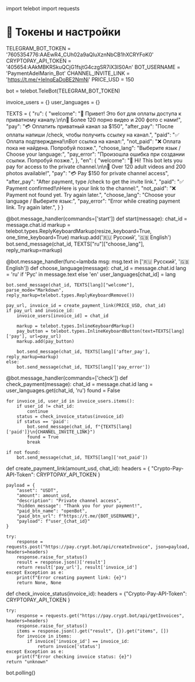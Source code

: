 import telebot
import requests

# 🔐 Токены и настройки
TELEGRAM_BOT_TOKEN = '7605354776:AAEwR4_CUh02a9aQluXznNbCB1hXCRYFoK0'
CRYPTOPAY_API_TOKEN = '405654:AAkMBKRSkuQCjG1fsjtG4czgSR7iX3IS0An'
BOT_USERNAME = 'PaymentAdelMarin_Bot'
CHANNEL_INVITE_LINK = 'https://t.me/+IeInqEaDoBE2NmNi'
PRICE_USD = 150

bot = telebot.TeleBot(TELEGRAM_BOT_TOKEN)

invoice_users = {}
user_languages = {}

TEXTS = {
    "ru": {
        "welcome": "👋 Привет! Это бот для оплаты доступа к приватному каналу.\n\n🔞 Более 120 порно видео и 200 фото с нами!",
        "pay": "💳 Оплатить приватный канал за $150",
        "after_pay": "После оплаты напиши /check, чтобы получить ссылку на канал.",
        "paid": "✅ Оплата подтверждена!\nВот ссылка на канал:",
        "not_paid": "❌ Оплата пока не найдена. Попробуй позже.",
        "choose_lang": "Выберите язык / Choose your language:",
        "pay_error": "Произошла ошибка при создании ссылки. Попробуй позже.",
    },
    "en": {
        "welcome": "👋 Hi! This bot lets you pay for access to the private channel.\n\n🔞 Over 120 adult videos and 200 photos available!",
        "pay": "💳 Pay $150 for private channel access",
        "after_pay": "After payment, type /check to get the invite link.",
        "paid": "✅ Payment confirmed!\nHere is your link to the channel:",
        "not_paid": "❌ Payment not found yet. Try again later.",
        "choose_lang": "Choose your language / Выберите язык:",
        "pay_error": "Error while creating payment link. Try again later.",
    }
}

@bot.message_handler(commands=['start'])
def start(message):
    chat_id = message.chat.id
    markup = telebot.types.ReplyKeyboardMarkup(resize_keyboard=True, one_time_keyboard=True)
    markup.add('🇷🇺 Русский', '🇬🇧 English')
    bot.send_message(chat_id, TEXTS["ru"]["choose_lang"], reply_markup=markup)

@bot.message_handler(func=lambda msg: msg.text in ['🇷🇺 Русский', '🇬🇧 English'])
def choose_language(message):
    chat_id = message.chat.id
    lang = 'ru' if 'Рус' in message.text else 'en'
    user_languages[chat_id] = lang

    bot.send_message(chat_id, TEXTS[lang]["welcome"], parse_mode="Markdown", reply_markup=telebot.types.ReplyKeyboardRemove())

    pay_url, invoice_id = create_payment_link(PRICE_USD, chat_id)
    if pay_url and invoice_id:
        invoice_users[invoice_id] = chat_id
        
        markup = telebot.types.InlineKeyboardMarkup()
        pay_button = telebot.types.InlineKeyboardButton(text=TEXTS[lang]['pay'], url=pay_url)
        markup.add(pay_button)
        
        bot.send_message(chat_id, TEXTS[lang]['after_pay'], reply_markup=markup)
    else:
        bot.send_message(chat_id, TEXTS[lang]['pay_error'])

@bot.message_handler(commands=['check'])
def check_payment(message):
    chat_id = message.chat.id
    lang = user_languages.get(chat_id, 'ru')
    found = False

    for invoice_id, user_id in invoice_users.items():
        if user_id != chat_id:
            continue
        status = check_invoice_status(invoice_id)
        if status == 'paid':
            bot.send_message(chat_id, f"{TEXTS[lang]['paid']}\n{CHANNEL_INVITE_LINK}")
            found = True
            break

    if not found:
        bot.send_message(chat_id, TEXTS[lang]['not_paid'])

def create_payment_link(amount_usd, chat_id):
    headers = {
        "Crypto-Pay-API-Token": CRYPTOPAY_API_TOKEN
    }

    payload = {
        "asset": "USDT",
        "amount": amount_usd,
        "description": "Private channel access",
        "hidden_message": "Thank you for your payment!",
        "paid_btn_name": "openBot",
        "paid_btn_url": f"https://t.me/{BOT_USERNAME}",
        "payload": f"user_{chat_id}"
    }

    try:
        response = requests.post("https://pay.crypt.bot/api/createInvoice", json=payload, headers=headers)
        response.raise_for_status()
        result = response.json()['result']
        return result['pay_url'], result['invoice_id']
    except Exception as e:
        print(f"Error creating payment link: {e}")
        return None, None

def check_invoice_status(invoice_id):
    headers = {"Crypto-Pay-API-Token": CRYPTOPAY_API_TOKEN
    }

    try:
        response = requests.get("https://pay.crypt.bot/api/getInvoices", headers=headers)
        response.raise_for_status()
        items = response.json().get("result", {}).get("items", [])
        for invoice in items:
            if invoice['invoice_id'] == invoice_id:
                return invoice['status']
    except Exception as e:
        print(f"Error checking invoice status: {e}")
    return "unknown"

bot.polling()
